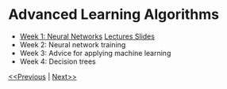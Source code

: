 # Advanced Learning Algorithms
* [Week 1: Neural Networks](./week-01/README.md) [Lectures Slides](./week-01/C2_W1.pdf)
* Week 2: Neural network training
* Week 3: Advice for applying machine learning
* Week 4: Decision trees

[<<Previous](../Course-01-Supervised%20Machine%20Learning/week-03/README.md) | [Next>>](./week-01/README.md)